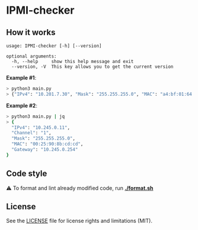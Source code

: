 # IPMI-checker

## How it works

```
usage: IPMI-checker [-h] [--version]

optional arguments:
  -h, --help     show this help message and exit
  --version, -V  This key allows you to get the current version
```

**Example #1**:

```bash
> python3 main.py
> {"IPv4": "10.201.7.30", "Mask": "255.255.255.0", "MAC": "a4:bf:01:64:e8:aa", "Gateway": "10.201.7.254", "Channel": "3"}
```

**Example #2**:

```bash
> python3 main.py | jq
> {
  "IPv4": "10.245.0.11",
  "Channel": "1",
  "Mask": "255.255.255.0",
  "MAC": "00:25:90:8b:cd:cd",
  "Gateway": "10.245.0.254"
}
```

## Code style
⚠️ To format and lint already modified code, run **[./format.sh](format.sh)**

## License

See the [LICENSE](LICENSE) file for license rights and limitations (MIT).

